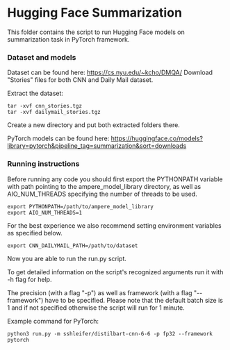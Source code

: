 # Hugging Face Summarization

This folder contains the script to run Hugging Face models on summarization task in PyTorch framework.

### Dataset and models

Dataset can be found here: https://cs.nyu.edu/~kcho/DMQA/
Download "Stories" files for both CNN and Daily Mail dataset.

Extract the dataset:
```
tar -xvf cnn_stories.tgz
tar -xvf dailymail_stories.tgz
```

Create a new directory and put both extracted folders there.

PyTorch models can be found here: https://huggingface.co/models?library=pytorch&pipeline_tag=summarization&sort=downloads

### Running instructions

Before running any code you should first export the PYTHONPATH variable with path pointing to the ampere_model_library directory,
as well as AIO_NUM_THREADS specifying the number of threads to be used.

```
export PYTHONPATH=/path/to/ampere_model_library
export AIO_NUM_THREADS=1
```

For the best experience we also recommend setting environment variables as specified below.

```
export CNN_DAILYMAIL_PATH=/path/to/dataset
```

Now you are able to run the run.py script.

To get detailed information on the script's recognized arguments run it with -h flag for help.

The precision (with a flag "-p") as well as framework (with a flag "--framework") have to be specified.
Please note that the default batch size is 1 and if not specified otherwise the script will run for 1 minute.

Example command for PyTorch:

```
python3 run.py -m sshleifer/distilbart-cnn-6-6 -p fp32 --framework pytorch
```
